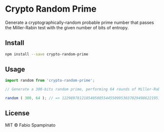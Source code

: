 # Crypto Random Prime

Generate a cryptographically-random probable prime number that passes the Miller-Rabin test with the given number of bits of entropy.

## Install

```sh
npm install --save crypto-random-prime
```

## Usage

```ts
import random from 'crypto-random-prime';

// Generate a 300-bits random prime, performing 64 rounds of Miller-Rabin tests

random ( 300, 64 ); // => 1229897812185405005544550995303702949862219513844036076668441860571526838822977324092558451n
```

## License

MIT © Fabio Spampinato
